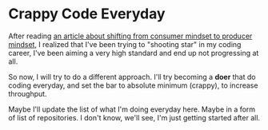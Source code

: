 # Crappy Code Everyday

After reading [an article about shifting from consumer mindset to producer mindset](https://medium.com/the-ascent/how-to-shift-your-mindset-from-consumer-to-producer-413a80fe1e7c), I realized that I've been trying to "shooting star" in my coding career, I've been aiming a very high standard and end up not progressing at all.

So now, I will try to do a different approach. I'll try becoming a **doer** that do coding everyday, and set the bar to absolute minimum (crappy), to increase throughput.

Maybe I'll update the list of what I'm doing everyday here. Maybe in a form of list of repositories. I don't know, we'll see, I'm just getting started after all.
